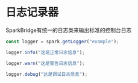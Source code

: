 # 日志记录器


SparkBridge有统一的日志类来输出标准的控制台日志

``` js
const logger = spark.getLogger("example");

logger.info("这是正常日志信息");

logger.warn("这是警告日志信息");

logger.debug("这是调试日志信息");
````